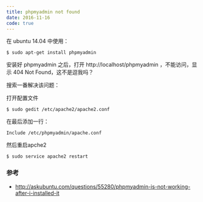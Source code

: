 ```yaml
---
title: phpmyadmin not found
date: 2016-11-16
code: true
---
```


在 ubuntu 14.04 中使用：

``` shell
$ sudo apt-get install phpmyadmin
```

安装好 phpmyadmin 之后，打开 http://localhost/phpmyadmin ，不能访问，显示 404 Not Found，这不是逗我吗？

搜索一番解决该问题：

打开配置文件

``` shell
$ sudo gedit /etc/apache2/apache2.conf
```

在最后添加一行：

``` shell
Include /etc/phpmyadmin/apache.conf
```

然后重启apche2

``` shell
$ sudo service apache2 restart
```

### 参考

* http://askubuntu.com/questions/55280/phpmyadmin-is-not-working-after-i-installed-it